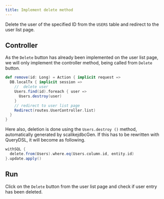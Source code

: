 ```yaml
---
title: Implement delete method
---
```


Delete the user of the specified ID from the `USERS` table and redirect to the user list page.

## Controller


As the `Delete` button has already been implemented on the user list page, we will only implement the controller method, being called from `Delete` button.

```scala
def remove(id: Long) = Action { implicit request =>
  DB.localTx { implicit session =>
    //  delete user
    Users.find(id).foreach { user =>
      Users.destroy(user)
    }
    // redirect to user list page
    Redirect(routes.UserController.list)
  }
}
```

Here also, deletion is done using the `Users.destroy ()` method, automatically generated by scalikejdbcGen. If this has to be rewritten with QueryDSL, it will become as following.

```scala
withSQL {
  delete.from(Users).where.eq(Users.column.id, entity.id)
}.update.apply()
```

## Run

Click on the `Delete` button from the user list page and check if user entry has been deleted.
